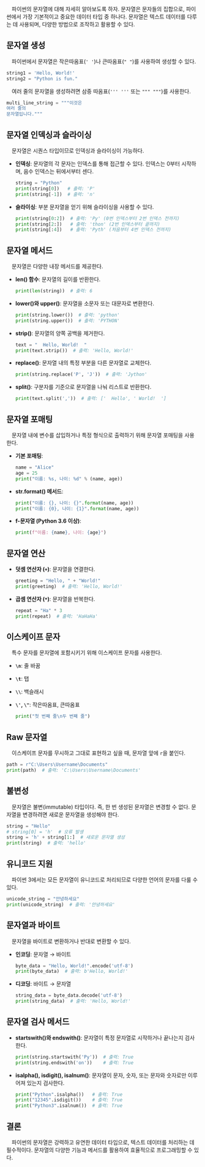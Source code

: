 &emsp;파이썬의 문자열에 대해 자세히 알아보도록 하자. 문자열은 문자들의 집합으로, 파이썬에서 가장 기본적이고 중요한 데이터 타입 중 하나다. 문자열은 텍스트 데이터를 다루는 데 사용되며, 다양한 방법으로 조작하고 활용할 수 있다.

## 문자열 생성

&emsp;파이썬에서 문자열은 작은따옴표(`' '`)나 큰따옴표(`" "`)를 사용하여 생성할 수 있다.

```python
string1 = 'Hello, World!'
string2 = "Python is fun."
```

&emsp;여러 줄의 문자열을 생성하려면 삼중 따옴표(`''' '''` 또는 `""" """`)를 사용한다.

```python
multi_line_string = """이것은
여러 줄의
문자열입니다."""
```

## 문자열 인덱싱과 슬라이싱

&emsp;문자열은 시퀀스 타입이므로 인덱싱과 슬라이싱이 가능하다.

- **인덱싱**: 문자열의 각 문자는 인덱스를 통해 접근할 수 있다. 인덱스는 0부터 시작하며, 음수 인덱스는 뒤에서부터 센다.

  ```python
  string = "Python"
  print(string[0])   # 출력: 'P'
  print(string[-1])  # 출력: 'n'
  ```

- **슬라이싱**: 부분 문자열을 얻기 위해 슬라이싱을 사용할 수 있다.

  ```python
  print(string[0:2])  # 출력: 'Py' (0번 인덱스부터 2번 인덱스 전까지)
  print(string[2:])   # 출력: 'thon' (2번 인덱스부터 끝까지)
  print(string[:4])   # 출력: 'Pyth' (처음부터 4번 인덱스 전까지)
  ```

## 문자열 메서드

&emsp;문자열은 다양한 내장 메서드를 제공한다.

- **len() 함수**: 문자열의 길이를 반환한다.

  ```python
  print(len(string))  # 출력: 6
  ```

- **lower()와 upper()**: 문자열을 소문자 또는 대문자로 변환한다.

  ```python
  print(string.lower())  # 출력: 'python'
  print(string.upper())  # 출력: 'PYTHON'
  ```

- **strip()**: 문자열의 양쪽 공백을 제거한다.

  ```python
  text = "  Hello, World!  "
  print(text.strip())  # 출력: 'Hello, World!'
  ```

- **replace()**: 문자열 내의 특정 부분을 다른 문자열로 교체한다.

  ```python
  print(string.replace('P', 'J'))  # 출력: 'Jython'
  ```

- **split()**: 구분자를 기준으로 문자열을 나눠 리스트로 반환한다.

  ```python
  print(text.split(','))  # 출력: ['  Hello', ' World!  ']
  ```

## 문자열 포매팅

&emsp;문자열 내에 변수를 삽입하거나 특정 형식으로 출력하기 위해 문자열 포매팅을 사용한다.

- **기본 포매팅**:

  ```python
  name = "Alice"
  age = 25
  print("이름: %s, 나이: %d" % (name, age))
  ```

- **str.format() 메서드**:

  ```python
  print("이름: {}, 나이: {}".format(name, age))
  print("이름: {0}, 나이: {1}".format(name, age))
  ```

- **f-문자열 (Python 3.6 이상)**:

  ```python
  print(f"이름: {name}, 나이: {age}")
  ```

## 문자열 연산

- **덧셈 연산자 (`+`)**: 문자열을 연결한다.

  ```python
  greeting = "Hello, " + "World!"
  print(greeting)  # 출력: 'Hello, World!'
  ```

- **곱셈 연산자 (`*`)**: 문자열을 반복한다.

  ```python
  repeat = "Ha" * 3
  print(repeat)  # 출력: 'HaHaHa'
  ```

## 이스케이프 문자

&emsp;특수 문자를 문자열에 포함시키기 위해 이스케이프 문자를 사용한다.

- **`\n`**: 줄 바꿈
- **`\t`**: 탭
- **`\\`**: 백슬래시
- **`\'`, `\"`**: 작은따옴표, 큰따옴표

  ```python
  print("첫 번째 줄\n두 번째 줄")
  ```

## Raw 문자열

&emsp;이스케이프 문자를 무시하고 그대로 표현하고 싶을 때, 문자열 앞에 `r`을 붙인다.

```python
path = r"C:\Users\Username\Documents"
print(path)  # 출력: 'C:\Users\Username\Documents'
```

## 불변성

&emsp;문자열은 불변(immutable) 타입이다. 즉, 한 번 생성된 문자열은 변경할 수 없다. 문자열을 변경하려면 새로운 문자열을 생성해야 한다.

```python
string = "Hello"
# string[0] = 'h'  # 오류 발생
string = 'h' + string[1:]  # 새로운 문자열 생성
print(string)  # 출력: 'hello'
```

## 유니코드 지원

&emsp;파이썬 3에서는 모든 문자열이 유니코드로 처리되므로 다양한 언어의 문자를 다룰 수 있다.

```python
unicode_string = "안녕하세요"
print(unicode_string)  # 출력: '안녕하세요'
```

## 문자열과 바이트

&emsp;문자열을 바이트로 변환하거나 반대로 변환할 수 있다.

- **인코딩**: 문자열 → 바이트

  ```python
  byte_data = "Hello, World!".encode('utf-8')
  print(byte_data)  # 출력: b'Hello, World!'
  ```

- **디코딩**: 바이트 → 문자열

  ```python
  string_data = byte_data.decode('utf-8')
  print(string_data)  # 출력: 'Hello, World!'
  ```

## 문자열 검사 메서드

- **startswith()와 endswith()**: 문자열이 특정 문자열로 시작하거나 끝나는지 검사한다.

  ```python
  print(string.startswith('Py'))  # 출력: True
  print(string.endswith('on'))    # 출력: True
  ```

- **isalpha(), isdigit(), isalnum()**: 문자열이 문자, 숫자, 또는 문자와 숫자로만 이루어져 있는지 검사한다.

  ```python
  print("Python".isalpha())   # 출력: True
  print("12345".isdigit())    # 출력: True
  print("Python3".isalnum())  # 출력: True
  ```

## 결론

&emsp;파이썬의 문자열은 강력하고 유연한 데이터 타입으로, 텍스트 데이터를 처리하는 데 필수적이다. 문자열의 다양한 기능과 메서드를 활용하여 효율적으로 프로그래밍할 수 있다.
